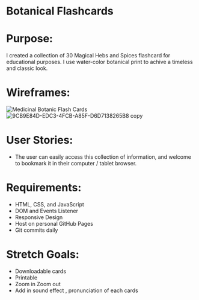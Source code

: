 
# Botanical Flashcards

# Purpose:

I created a collection of 30 Magical Hebs and Spices flashcard for educational purposes. I use water-color botanical print to achive a timeless and classic look.

# Wireframes:
![Medicinal Botanic Flash Cards](https://user-images.githubusercontent.com/78662511/128295900-bce8d7d7-769a-4825-89e4-a4a815e30a78.jpg)
![9CB9E84D-EDC3-4FCB-A85F-D6D7138265B8 copy](https://user-images.githubusercontent.com/78662511/128295916-dbadbd16-5fc8-448e-98c5-86fccc891375.jpg)

# User Stories: 
- The user can easily access this collection of information, and welcome to bookmark it in their computer / tablet browser.

# Requirements:

- HTML, CSS, and JavaScript
- DOM and Events Listener
- Responsive Design
- Host on personal GitHub Pages
- Git commits daily


# Stretch Goals:

- Downloadable cards
- Printable
- Zoom in Zoom out
- Add in sound effect , pronunciation of each cards







